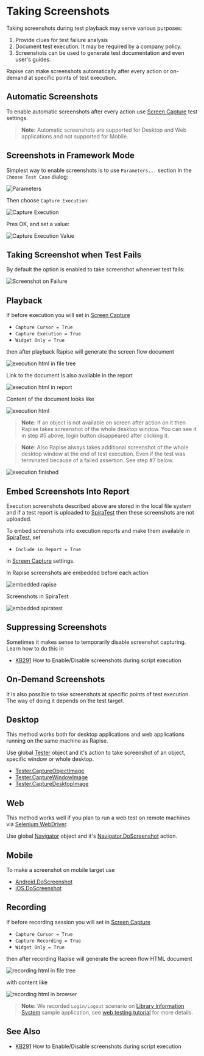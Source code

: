 # Taking Screenshots

Taking screenshots during test playback may serve various purposes:

1. Provide clues for test failure analysis
2. Document test execution. It may be required by a company policy.
3. Screenshots can be used to generate test documentation and even user's guides.

Rapise can make screenshots automatically after every action or on-demand at specific points of test execution.

## Automatic Screenshots

To enable automatic screenshots after every action use [Screen Capture](settings_dialog.md#screen-capture) test settings.

> **Note:** Automatic screenshots are supported for Desktop and Web applications and not supported for Mobile.

## Screenshots in Framework Mode

Simplest way to enable screenshots is to use `Parameters...` section in the `Choose Test Case` dialog:

![Parameters](./img/screenshots_choose_test_case.png)

Then choose `Capture Execution`:

![Capture Execution](./img/screenshots_capture_execution.png)

Pres OK, and set a value:

![Capture Execution Value](./img/screenshots_capture_execution_value.png)

## Taking Screenshot when Test Fails

By default the option is enabled to take screenshot whenever test fails:

![Screenshot on Failure](./img/screenshots_screenshot_on_failure.png)

## Playback

If before execution you will set in [Screen Capture](settings_dialog.md#screen-capture)

- `Capture Cursor = True`
- `Capture Execution = True`
- `Widget Only = True`

then after playback Rapise will generate the screen flow document

![execution html in file tree](./img/screenshots_execution_file_tree.png)

Link to the document is also available in the report

![execution html in report](./img/screenshots_execution_report.png)

Content of the document looks like

![execution html](./img/screenshots_execution_html.png)

> **Note:** If an object is not available on screen after action on it then Rapise takes screenshot of the whole desktop window. You can see it in step #5 above, login button disappeared after clicking it.

> **Note**: Also Rapise always takes additional screenshot of the whole desktop window at the end of test execution. Even if the test was terminated because of a failed assertion. See step #7 below.

![execution finished](./img/screenshots_execution_finished.png)

## Embed Screenshots Into Report

Execution screenshots described above are stored in the local file system and if a test report is uploaded to [SpiraTest](spiratest_integration.md) then these screenshots are not uploaded.

To embed screenshots into execution reports and make them available in [SpiraTest](spiratest_integration.md), set

- `Include in Report = True`

in [Screen Capture](settings_dialog.md#screen-capture) settings.

In Rapise screenshots are embedded before each action

![embedded rapise](./img/screenshots_embedded_rapise.png)

Screenshots in SpiraTest

![embedded spiratest](./img/screenshots_embedded_spiratest.png)

## Suppressing Screenshots

Sometimes it makes sense to temporarily disable screenshot capturing. Learn how to do this in

- [KB291](https://www.inflectra.com/Support/KnowledgeBase/KB291.aspx) How to Enable/Disable screenshots during script execution

## On-Demand Screenshots

It is also possible to take screenshots at specific points of test execution. The way of doing it depends on the test target.

## Desktop

This method works both for desktop applications and web applications running on the same machine as Rapise.

Use global [Tester](../Libraries/Tester.md) object and it's action to take screenshot of an object, specific window or whole desktop.

- [Tester.CaptureObjectImage](../Libraries/Tester.md#CaptureObjectImage)
- [Tester.CaptureWindowImage](../Libraries/Tester.md#CaptureWindowImage)
- [Tester.CaptureDesktopImage](../Libraries/Tester.md#CaptureDesktopImage)

## Web

This method works well if you plan to run a web test on remote machines via [Selenium WebDriver](selenium_webdriver.md).

Use global [Navigator](../Libraries/Navigator.md) object and it's [Navigator.DoScreenshot](../Libraries/Navigator.md#DoScreenshot) action.

## Mobile

To make a screenshot on mobile target use

- [Android.DoScreenshot](../Libraries/Android.md#DoScreenshot)
- [iOS.DoScreenshot](../Libraries/iOS.md#DoScreenshot)

## Recording

If before recording session you will set in [Screen Capture](settings_dialog.md#screen-capture)

- `Capture Cursor = True`
- `Capture Recording = True`
- `Widget Only = True`

then after recording Rapise will generate the screen flow HTML document

![recording html in file tree](./img/screenshots_recording_file_tree.png)

with content like

![recording html in browser](./img/screenshots_recording_html.png)

> **Note:** We recorded `Login/Logout` scenario on [Library Information System](http://libraryinformationsystem.org/) sample application, see [web testing tutorial](tutorial_record_and_playback.md) for more details.

## See Also

- [KB291](https://www.inflectra.com/Support/KnowledgeBase/KB291.aspx) How to Enable/Disable screenshots during script execution
